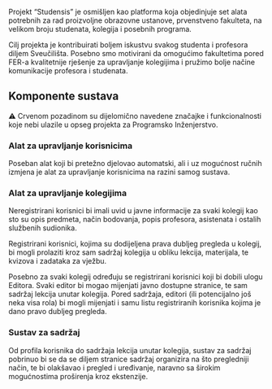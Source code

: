 Projekt “Studensis” je osmišljen kao platforma koja objedinjuje set alata potrebnih za rad proizvoljne obrazovne ustanove, prvenstveno fakulteta, na velikom broju studenata, kolegija i posebnih programa.

Cilj projekta je kontribuirati boljem iskustvu svakog studenta i profesora diljem Sveučilišta. Posebno smo motivirani da omogućimo fakultetima pored FER-a kvalitetnije rješenje za upravljanje kolegijima i pružimo bolje načine komunikacije profesora i studenata.

## Komponente sustava

<aside>
⚠️ Crvenom pozadinom su dijelomično navedene značajke i funkcionalnosti koje nebi ulazile u opseg projekta za Programsko Inženjerstvo.

</aside>

### Alat za upravljanje korisnicima

Poseban alat koji bi pretežno djelovao automatski, ali i uz mogućnost ručnih izmjena je alat za upravljanje korisnicima na razini samog sustava.

### Alat za upravljanje kolegijima

Neregistrirani korisnici bi imali uvid u javne informacije za svaki kolegij kao sto su opis predmeta, način bodovanja, popis profesora, asistenata i ostalih službenih sudionika.

Registrirani korisnici, kojima su dodijeljena prava dubljeg pregleda u kolegij, bi mogli prolaziti kroz sam sadržaj kolegija u obliku lekcija, materijala, te kvizova i zadataka za vježbu.

Posebno za svaki kolegij određuju se registrirani korisnici koji bi dobili ulogu Editora. Svaki editor bi mogao mijenjati javno dostupne stranice, te sam sadržaj lekcija unutar kolegija. Pored sadržaja, editori (ili potencijalno još neka visa rola) bi mogli mijenjati i samu listu registriranih korisnika kojima je dano pravo dubljeg pregleda.

### Sustav za sadržaj

Od profila korisnika do sadržaja lekcija unutar kolegija, sustav za sadržaj pobrinuo bi se da se diljem stranice sadržaj organizira na što pregledniji način, te bi olakšavao i pregled i uređivanje, naravno sa širokim mogućnostima proširenja kroz ekstenzije.

